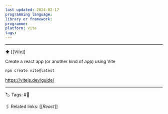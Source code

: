 ```yaml
---
last updated: 2024-02-17
programming language: 
library or framework: 
programme: 
platform: vite
tags:
---
```

---
⬆ [[_Vite_]]

Create a react app (or another kind of app) using Vite
```bash
npm create vite@latest
```

https://vitejs.dev/guide/

---
🏷 Tags: #🌱

🖇 Related links: 
[[_React_]]


